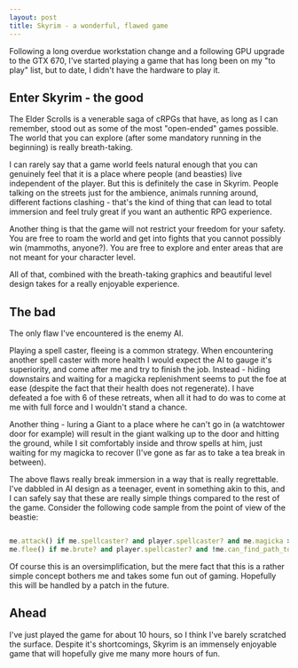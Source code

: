 ```yaml
---
layout: post
title: Skyrim - a wonderful, flawed game
---
```


Following a long overdue workstation change and a following GPU upgrade to the
GTX 670, I've started playing a game that has long been on my "to play" list, but
to date, I didn't have the hardware to play it.

## Enter Skyrim - the good

The Elder Scrolls is a venerable saga of cRPGs that have, as long as I can remember,
stood out as some of the most "open-ended" games possible. The world that you can
explore (after some mandatory running in the beginning) is really breath-taking.

I can rarely say that a game world feels natural enough that you can genuinely feel
that it is a place where people (and beasties) live independent of the player. But
this is definitely the case in Skyrim. People talking on the streets just for the
ambience, animals running around, different factions clashing - that's the kind of
thing that can lead to total immersion and feel truly great if you want an
authentic RPG experience.

Another thing is that the game will not restrict your freedom for your safety. You are
free to roam the world and get into fights that you cannot possibly win (mammoths, anyone?).
You are free to explore and enter areas that are not meant for your character level.

All of that, combined with the breath-taking graphics and beautiful level design takes for
a really enjoyable experience.

## The bad

The only flaw I've encountered is the enemy AI.

Playing a spell caster, fleeing is a common
strategy. When encountering another spell caster with more health I would expect the AI
to gauge it's superiority, and come after me and try to finish the job. Instead - hiding
downstairs and waiting for a magicka replenishment seems to put the foe at ease (despite the
fact that their health does not regenerate). I have defeated a foe with 6 of these retreats,
when all it had to do was to come at me with full force and I wouldn't stand a chance.

Another thing - luring a Giant to a place where he can't go in (a watchtower door for example)
will result in the giant walking up to the door and hitting the ground, while I sit comfortably
inside and throw spells at him, just waiting for my magicka to recover (I've gone as far as to
take a tea break in between).

The above flaws really break immersion in a way that is really regrettable. I've dabbled in AI
design as a teenager, event in something akin to this, and I can safely say that these are really
simple things compared to the rest of the game. Consider the following code sample from the point
of view of the beastie:

```ruby

me.attack() if me.spellcaster? and player.spellcaster? and me.magicka > player.magicka and player.health*3 < me.health
me.flee() if me.brute? and player.spellcaster? and !me.can_find_path_to(player)

```

Of course this is an oversimplification, but the mere fact that this is a rather simple concept
bothers me and takes some fun out of gaming. Hopefully this will be handled by a patch in the future.

## Ahead

I've just played the game for about 10 hours, so I think I've barely scratched the surface. Despite
it's shortcomings, Skyrim is an immensely enjoyable game that will hopefully give me many more hours of fun.
